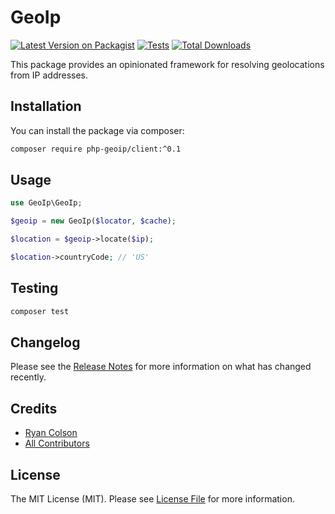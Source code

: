 # GeoIp

[![Latest Version on Packagist](https://img.shields.io/packagist/v/geoip/client.svg?style=flat-square)](https://packagist.org/packages/geoip/client)
[![Tests](https://github.com/geoip/client/actions/workflows/run-tests.yml/badge.svg?branch=master)](https://github.com/geoip/client/actions/workflows/run-tests.yml)
[![Total Downloads](https://img.shields.io/packagist/dt/geoip/client.svg?style=flat-square)](https://packagist.org/packages/geoip/client)

This package provides an opinionated framework for resolving geolocations from IP addresses.

## Installation

You can install the package via composer:

```bash
composer require php-geoip/client:^0.1
```

## Usage

```php
use GeoIp\GeoIp;

$geoip = new GeoIp($locator, $cache);

$location = $geoip->locate($ip);

$location->countryCode; // 'US'
```

## Testing

```bash
composer test
```

## Changelog

Please see the [Release Notes](../../releases) for more information on what has changed recently.

## Credits

- [Ryan Colson](https://github.com/ryancco)
- [All Contributors](../../contributors)

## License

The MIT License (MIT). Please see [License File](LICENSE.md) for more information.
